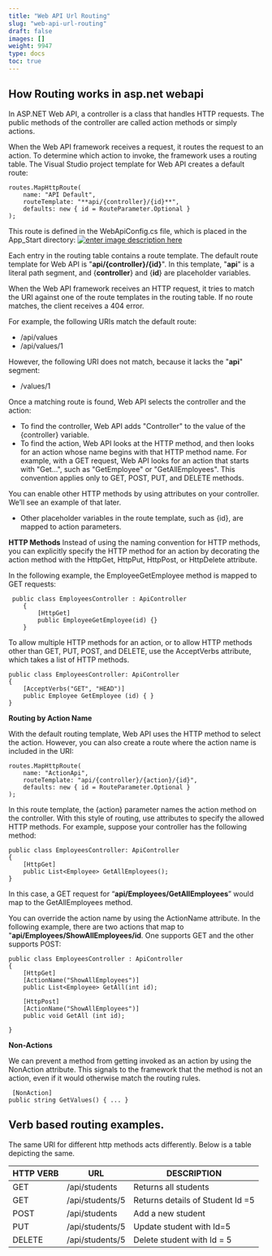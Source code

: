 ```yaml
---
title: "Web API Url Routing"
slug: "web-api-url-routing"
draft: false
images: []
weight: 9947
type: docs
toc: true
---
```


## How Routing works in asp.net webapi
In ASP.NET Web API, a controller is a class that handles HTTP requests. The public methods of the controller are called action methods or simply actions.

When the Web API framework receives a request, it routes the request to an action.
To determine which action to invoke, the framework uses a routing table. The Visual Studio project template for Web API creates a default route:

    routes.MapHttpRoute(
        name: "API Default",
        routeTemplate: "**api/{controller}/{id}**",
        defaults: new { id = RouteParameter.Optional }
    );
This route is defined in the WebApiConfig.cs file, which is placed in the App_Start directory:
[![enter image description here][1]][1]


  [1]: http://i.stack.imgur.com/rIFvr.png
Each entry in the routing table contains a route template. The default route template for Web API is "**api/{controller}/{id}**". In this template, "**api**" is a literal path segment, and {**controller**} and {**id**} are placeholder variables.

When the Web API framework receives an HTTP request, it tries to match the URI against one of the route templates in the routing table. If no route matches, the client receives a 404 error. 

For example, the following URIs match the default route:

 - /api/values
 - /api/values/1

However, the following URI does not match, because it lacks the "**api**" segment:

 - /values/1

Once a matching route is found, Web API selects the controller and the action:

 - To find the controller, Web API adds "Controller" to the value of the
   {controller} variable.
 - To find the action, Web API looks at the HTTP method, and then looks
   for an action whose name begins with that HTTP method name. For
   example, with a GET request, Web API looks for an action that starts
   with "Get...", such as "GetEmployee" or "GetAllEmployees".  This
   convention applies only to GET, POST, PUT, and DELETE methods.

 You can enable other HTTP methods by using attributes on your controller. We’ll see an     example of that later.

 - Other placeholder variables in the route template, such as {id}, are
   mapped to action parameters.

**HTTP Methods**
Instead of using the naming convention for HTTP methods, you can explicitly specify the HTTP method for an action by decorating the action method with the HttpGet, HttpPut, HttpPost, or HttpDelete attribute.

In the following example, the EmployeeGetEmployee method is mapped to GET requests:   

     public class EmployeesController : ApiController
        {
            [HttpGet]
            public EmployeeGetEmployee(id) {}
        }   

     

To allow multiple HTTP methods for an action, or to allow HTTP methods other than GET, PUT, POST, and DELETE, use the AcceptVerbs attribute, which takes a list of HTTP methods.

    public class EmployeesController: ApiController
    {
        [AcceptVerbs("GET", "HEAD")]
        public Employee GetEmployee (id) { }
    }

**Routing by Action Name**

With the default routing template, Web API uses the HTTP method to select the action. However, you can also create a route where the action name is included in the URI:

    routes.MapHttpRoute(
        name: "ActionApi",
        routeTemplate: "api/{controller}/{action}/{id}",
        defaults: new { id = RouteParameter.Optional }
    );

In this route template, the {action} parameter names the action method on the controller. With this style of routing, use attributes to specify the allowed HTTP methods. For example, suppose your controller has the following method:

    public class EmployeesController: ApiController
    {
        [HttpGet]
        public List<Employee> GetAllEmployees();
    }

In this case, a GET request for “**api/Employees/GetAllEmployees**” would map to the GetAllEmployees method. 

You can override the action name by using the ActionName attribute. In the following example, there are two actions that map to "**api/Employees/ShowAllEmployees/id**. One supports GET and the other supports POST:

    public class EmployeesController : ApiController
    {
        [HttpGet]
        [ActionName("ShowAllEmployees")]
        public List<Employee> GetAll(int id);
    
        [HttpPost]
        [ActionName("ShowAllEmployees")]
        public void GetAll (int id);
    
    }

**Non-Actions**

We can prevent a method from getting invoked as an action by using the NonAction attribute. This signals to the framework that the method is not an action, even if it would otherwise match the routing rules.

     [NonAction]  
    public string GetValues() { ... }




## Verb based routing examples.
The same URl for different http methods acts differently. Below is a table depicting the same.


| HTTP VERB | URL| DESCRIPTION|
| ------ | ------ | ------ | 
| GET    | /api/students  | Returns all students| 
| GET    | /api/students/5| Returns details of Student Id =5| 
| POST   | /api/students  | Add a new student|
| PUT    | /api/students/5| Update student with Id=5| 
| DELETE | /api/students/5| Delete student with Id = 5| 



